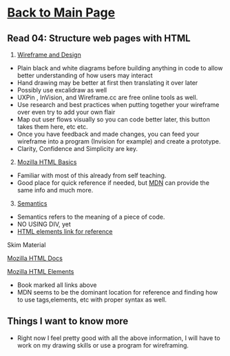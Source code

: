 # [Back to Main Page](https://reecerenninger.github.io/reading-notes/)

## Read 04: Structure web pages with HTML

1. [Wireframe and Design](https://careerfoundry.com/en/blog/ux-design/how-to-create-your-first-wireframe/)

- Plain black and white diagrams before building anything in code to allow better understanding of how users may interact
- Hand drawing may be better at first then translating it over later
- Possibly use excalidraw as well
- UXPin , InVision, and Wireframe.cc are free online tools as well.
- Use research and best practices when putting together your wireframe over even try to add your own flair
- Map out user flows visually so you can code better later, this button takes them here, etc etc.
- Once you have feedback and made changes, you can feed your wireframe into a program (Invision for example) and create a prototype.
- Clarity, Confidence and Simplicity are key.

2. [Mozilla HTML Basics](https://developer.mozilla.org/en-US/docs/Learn/Getting_started_with_the_web/HTML_basics)

- Familiar with most of this already from self teaching.
- Good place for quick reference if needed, but [MDN](https://developer.mozilla.org/en-US/docs/Web/HTML) can provide the same info and much more.

3. [Semantics](https://developer.mozilla.org/en-US/docs/Glossary/Semantics)

- Semantics refers to the meaning of a piece of code.
- NO USING DIV, yet
- [HTML elements link for reference](https://developer.mozilla.org/en-US/docs/Web/HTML/Element)

Skim Material

[Mozilla HTML Docs](https://developer.mozilla.org/en-US/docs/Web/HTML)

[Mozilla HTML Elements](https://developer.mozilla.org/en-US/docs/Web/HTML/Element)

- Book marked all links above
- MDN seems to be the dominant location for reference and finding how to use tags,elements, etc with proper syntax as well.

## Things I want to know more

- Right now I feel pretty good with all the above information, I will have to work on my drawing skills or use a program for wireframing.